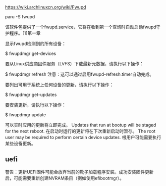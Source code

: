 https://wiki.archlinuxcn.org/wiki/Fwupd


paru -S fwupd

该软件包提供了一个fwupd.service，它将在收到第一个查询时自动启动fwupd守护程序。[1]第一章






显示fwupd检测到的所有设备：

$ fwupdmgr get-devices

要从Linux供应商固件服务（LVFS）下载最新元数据，请执行以下操作：

$ fwupdmgr refresh
注意：这可以通过启用fwupd-refresh.timer自动完成。

要列出可用于系统上任何设备的更新，请执行以下操作：

$ fwupdmgr get-updates


要安装更新，请执行以下操作：

$ fwupdmgr update

可以实时应用的更新将立即完成。
Updates that run at bootup will be staged for the next reboot.
在启动时运行的更新将在下次重新启动时暂存。
The root user may be required to perform certain device updates.
根用户可能需要执行某些设备更新。


## uefi
警告：更新UEFI固件可能会放弃当前的靴子加载程序安装。成功安装固件更新后，可能需要重新创建NVRAM条目（例如使用efibootmgr）。
